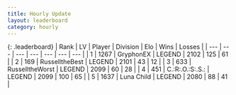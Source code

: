 ```yaml
---
title: Hourly Update
layout: leaderboard
category: hourly
---
```


{: .leaderboard}
| Rank | LV | Player | Division | Elo | Wins | Losses |
| --- | --- | --- | --- | --- | --- | --- |
| <span data-change="0">1</span> | 1267 | <span title="ID: 315148">GryphonEX</span> | LEGEND | <span data-change="-24">2102</span> | <span data-change="3">125</span> | <span data-change="3">61</span> |
| <span data-change="3">2</span> | 169 | <span title="ID: 547266">RusselltheBest</span> | LEGEND | <span data-change="25">2101</span> | <span data-change="3">43</span> | <span data-change="0">12</span> |
| <span data-change="-1">3</span> | 633 | <span title="ID: 388751">RusselltheWorst</span> | LEGEND | <span data-change="0">2099</span> | <span data-change="0">60</span> | <span data-change="0">28</span> |
| <span data-change="-1">4</span> | 451 | <span title="ID: 451068">C.:R:.O.:S:.S.:</span> | LEGEND | <span data-change="0">2099</span> | <span data-change="0">100</span> | <span data-change="0">65</span> |
| <span data-change="-1">5</span> | 1637 | <span title="ID: 164871">Luna Child</span> | LEGEND | <span data-change="0">2080</span> | <span data-change="0">88</span> | <span data-change="0">41</span> |